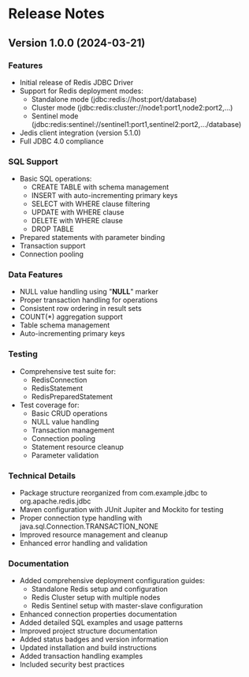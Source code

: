 # Release Notes

## Version 1.0.0 (2024-03-21)

### Features
- Initial release of Redis JDBC Driver
- Support for Redis deployment modes:
  - Standalone mode (jdbc:redis://host:port/database)
  - Cluster mode (jdbc:redis:cluster://node1:port1,node2:port2,...)
  - Sentinel mode (jdbc:redis:sentinel://sentinel1:port1,sentinel2:port2,.../database)
- Jedis client integration (version 5.1.0)
- Full JDBC 4.0 compliance

### SQL Support
- Basic SQL operations:
  - CREATE TABLE with schema management
  - INSERT with auto-incrementing primary keys
  - SELECT with WHERE clause filtering
  - UPDATE with WHERE clause
  - DELETE with WHERE clause
  - DROP TABLE
- Prepared statements with parameter binding
- Transaction support
- Connection pooling

### Data Features
- NULL value handling using "__NULL__" marker
- Proper transaction handling for operations
- Consistent row ordering in result sets
- COUNT(*) aggregation support
- Table schema management
- Auto-incrementing primary keys

### Testing
- Comprehensive test suite for:
  - RedisConnection
  - RedisStatement
  - RedisPreparedStatement
- Test coverage for:
  - Basic CRUD operations
  - NULL value handling
  - Transaction management
  - Connection pooling
  - Statement resource cleanup
  - Parameter validation

### Technical Details
- Package structure reorganized from com.example.jdbc to org.apache.redis.jdbc
- Maven configuration with JUnit Jupiter and Mockito for testing
- Proper connection type handling with java.sql.Connection.TRANSACTION_NONE
- Improved resource management and cleanup
- Enhanced error handling and validation

### Documentation
- Added comprehensive deployment configuration guides:
  - Standalone Redis setup and configuration
  - Redis Cluster setup with multiple nodes
  - Redis Sentinel setup with master-slave configuration
- Enhanced connection properties documentation
- Added detailed SQL examples and usage patterns
- Improved project structure documentation
- Added status badges and version information
- Updated installation and build instructions
- Added transaction handling examples
- Included security best practices 